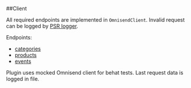 ##Client

All required endpoints are implemented in ```OmnisendClient```. Invalid request can be logged by [PSR logger](../configuration/logger.md).

Endpoints:

- [categories](categories.md)
- [products](categories.md)
- [events](events.md)

Plugin uses mocked Omnisend client for behat tests. Last request data is logged in file.
